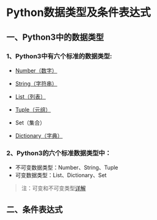 # Python数据类型及条件表达式
## 一、Python3中的数据类型
### 1、Python3中有六个标准的数据类型:
- [Number（数字）](https://github.com/szk5043/python/blob/master/2%EF%BC%9A%E6%95%B0%E6%8D%AE%E7%B1%BB%E5%9E%8B%E5%8F%8A%E6%9D%A1%E4%BB%B6%E8%A1%A8%E8%BE%BE%E5%BC%8F/2%EF%BC%9A%E6%95%B0%E5%AD%97.md)

- [String（字符串）](https://github.com/szk5043/python/blob/master/2%EF%BC%9A%E6%95%B0%E6%8D%AE%E7%B1%BB%E5%9E%8B%E5%8F%8A%E6%9D%A1%E4%BB%B6%E8%A1%A8%E8%BE%BE%E5%BC%8F/3%EF%BC%9A%E5%AD%97%E7%AC%A6%E4%B8%B2.md)

- [List（列表）](https://github.com/szk5043/python/blob/master/2%EF%BC%9A%E6%95%B0%E6%8D%AE%E7%B1%BB%E5%9E%8B%E5%8F%8A%E6%9D%A1%E4%BB%B6%E8%A1%A8%E8%BE%BE%E5%BC%8F/4%EF%BC%9A%E5%88%97%E8%A1%A8.md)

- [Tuple（元组）](https://github.com/szk5043/python/blob/master/2%EF%BC%9A%E6%95%B0%E6%8D%AE%E7%B1%BB%E5%9E%8B%E5%8F%8A%E6%9D%A1%E4%BB%B6%E8%A1%A8%E8%BE%BE%E5%BC%8F/5%EF%BC%9A%E5%85%83%E7%BB%84.md)

- Set（集合）

- [Dictionary（字典）](https://github.com/szk5043/python/blob/master/2%EF%BC%9A%E6%95%B0%E6%8D%AE%E7%B1%BB%E5%9E%8B%E5%8F%8A%E6%9D%A1%E4%BB%B6%E8%A1%A8%E8%BE%BE%E5%BC%8F/6%EF%BC%9A%E5%AD%97%E5%85%B8.md)

### 2、Python3的六个标准数据类型中：

-  不可变数据类型：Number、String、Tuple
-  可变数据类型：List、Dictionary、Set
> 注：可变和不可变类型[详解](https://github.com/szk5043/python/blob/master/2%EF%BC%9A%E6%95%B0%E6%8D%AE%E7%B1%BB%E5%9E%8B%E5%8F%8A%E6%9D%A1%E4%BB%B6%E8%A1%A8%E8%BE%BE%E5%BC%8F/7%EF%BC%9A%E5%8F%AF%E5%8F%98%E5%92%8C%E4%B8%8D%E5%8F%AF%E5%8F%98%E7%B1%BB%E5%9E%8B.md)

## 二、条件表达式